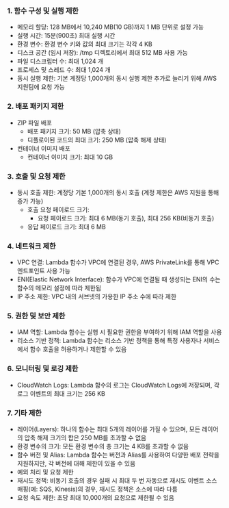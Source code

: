 ### 1. 함수 구성 및 실행 제한
   - 메모리 할당: 128 MB에서 10,240 MB(10 GB)까지 1 MB 단위로 설정 가능
   - 실행 시간: 15분(900초) 최대 실행 시간
   - 환경 변수: 환경 변수 키와 값의 최대 크기는 각각 4 KB
   - 디스크 공간 (임시 저장): /tmp 디렉토리에서 최대 512 MB 사용 가능
   - 파일 디스크립터 수: 최대 1,024 개
   - 프로세스 및 스레드 수: 최대 1,024 개
   - 동시 실행 제한: 기본 계정당 1,000개의 동시 실행 제한 추가로 늘리기 위해 AWS 지원팀에 요청 가능
### 2. 배포 패키지 제한
   - ZIP 파일 배포
     - 배포 패키지 크기: 50 MB (압축 상태)
     - 디플로이된 코드의 최대 크기: 250 MB (압축 해제 상태)
   - 컨테이너 이미지 배포
     - 컨테이너 이미지 크기: 최대 10 GB
### 3. 호출 및 요청 제한
   - 동시 호출 제한: 계정당 기본 1,000개의 동시 호출 (계정 제한은 AWS 지원을 통해 증가 가능)
     - 호출 요청 페이로드 크기:
       - 요청 페이로드 크기: 최대 6 MB(동기 호출), 최대 256 KB(비동기 호출)
     - 응답 페이로드 크기: 최대 6 MB
### 4. 네트워크 제한
   - VPC 연결: Lambda 함수가 VPC에 연결된 경우, AWS PrivateLink를 통해 VPC 엔드포인트 사용 가능
   - ENI(Elastic Network Interface): 함수가 VPC에 연결될 때 생성되는 ENI의 수는 함수의 메모리 설정에 따라 제한됨
   - IP 주소 제한: VPC 내의 서브넷의 가용한 IP 주소 수에 따라 제한
### 5. 권한 및 보안 제한
   - IAM 역할: Lambda 함수는 실행 시 필요한 권한을 부여하기 위해 IAM 역할을 사용
   - 리소스 기반 정책: Lambda 함수는 리소스 기반 정책을 통해 특정 사용자나 서비스에서 함수 호출을 허용하거나 제한할 수 있음
### 6. 모니터링 및 로깅 제한
   - CloudWatch Logs: Lambda 함수의 로그는 CloudWatch Logs에 저장되며, 각 로그 이벤트의 최대 크기는 256 KB
### 7. 기타 제한
   - 레이어(Layers): 하나의 함수는 최대 5개의 레이어를 가질 수 있으며, 모든 레이어의 압축 해제 크기의 합은 250 MB를 초과할 수 없음
   - 환경 변수의 크기: 모든 환경 변수의 총 크기는 4 KB를 초과할 수 없음
   - 함수 버전 및 Alias: Lambda 함수는 버전과 Alias를 사용하여 다양한 배포 전략을 지원하지만, 각 버전에 대해 제한이 있을 수 있음
   - 예외 처리 및 요청 제한
   - 재시도 정책: 비동기 호출의 경우 실패 시 최대 두 번 자동으로 재시도 이벤트 소스 매핑(예: SQS, Kinesis)의 경우, 재시도 정책은 소스에 따라 다름
   - 요청 속도 제한: 초당 최대 10,000개의 요청으로 제한될 수 있음